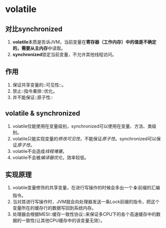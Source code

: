 # volatile

## 对比synchronized
1. **volatile**本质是告诉JVM，当前变量在**寄存器（工作内存）**中的值是不确定的，需要从**主内存**中读取。
2. **synchronized**锁定当前变量，不允许其他线程访问。

## 作用
1. 保证共享变量的::可见性::。
2. 禁止::指令重排::优化。
3. 并不能保证::原子性::

## volatile & synchronized
1. volatile仅能使用在变量级别，synchronized可以使用在变量、方法、类级别。
2. volatile只能实现变量的*修改可见性*，不能保证*原子性*。synchronized可以保证*原子性*。
3. volatile不会造成*线程堵塞*。
4. volatile不会被*编译器优化*，效率较低。

## 实现原理
1. volatile变量修饰的共享变量，在进行写操作的时候会多出一个::lock::前缀的汇编指令。
2. 当对其进行写操作时，JVM就会向处理器发送一条Lock前缀的指令，把这个变量所在的缓存行的数据写回到系统内存。
3. 处理器会根据MESI::缓存一致性协议::来保证多CPU下的各个高速缓存中的数据的一致性(让其他CPU缓存中的该变量无效）。
